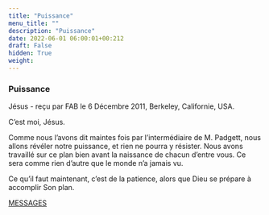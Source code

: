 ```yaml
---
title: "Puissance"
menu_title: ""
description: "Puissance"
date: 2022-06-01 06:00:01+00:212
draft: False
hidden: True
weight:
---
```

### Puissance

Jésus - reçu par FAB le 6 Décembre 2011, Berkeley, Californie, USA.

C’est moi, Jésus.

Comme nous l’avons dit maintes fois par l’intermédiaire de M. Padgett, nous allons révéler notre puissance, et rien ne pourra y résister. Nous avons travaillé sur ce plan bien avant la naissance de chacun d’entre vous. Ce sera comme rien d’autre que le monde n’a jamais vu.

Ce qu’il faut maintenant, c’est de la patience, alors que Dieu se prépare à accomplir Son plan.

[MESSAGES](fr-contemporary-messages/fr-contemporary-messages-by-date-order/fr-contemporary-messages-2011/)